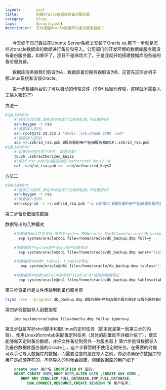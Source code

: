 ```yaml
---
layout:       post
title:        搭建Oracle数据库的备份服务器
category:     blogs
tags:         [oracle,ssh]
description:  怎样搭建Oracle数据库的备份服务器呢？
---
```


&nbsp;&nbsp;&nbsp;&nbsp;&nbsp;&nbsp;今天终于自己尝试在Ubuntu Server系统上安装了Oracle xe,那下一步就是怎样对oracle数据库的数据进行备份和导入。公司部门的开发环境的数据库服务器没有备份服务器，如果坏了，那且不是麻烦大了，于是我就开始搭建数据库服务器的备份服务器。

&nbsp;&nbsp;&nbsp;&nbsp;&nbsp;&nbsp;数据库服务器我们假设为A，数据库备份服务器假设为B，这首先这两台机子都Linux系统和安装Oracle。

&nbsp;&nbsp;&nbsp;&nbsp;&nbsp;&nbsp;第一步搭建两台机子可以自动的传输文件（SSH 免密码传输，这样就不需要人工输入密码了）

方法一 

```sh
#在A上的命令:  
    #(连续三次回车,即在本地生成了公钥和私钥,不设置密码)  
    ssh-keygen -t rsa  
    #(需要输入密码)  
    ssh root@172.24.253.2 "mkdir .ssh;chmod 0700 .ssh"  
    #(需要输入密码)  
    scp ~/.ssh/id_rsa.pub B服务器的用户名@B服务器的IP:.ssh/id_rsa.pub   
#在B上的命令:  
    #(如果已经存在这个文件, 跳过这条)  
    touch .ssh/authorized_keys2  
    #(将id_rsa.pub的内容追加到 authorized_keys2 中)  
    cat .ssh/id_rsa.pub >> .ssh/authorized_keys2
```

方法二 

```sh
#在A上的命令:  
    #(连续三次回车,即在本地生成了公钥和私钥,不设置密码)  
    ssh-keygen -t rsa  
    #(需要输入密码)  
    ssh-copy-id -i ~/.ssh/id_rsa.pub "-p ssh端口 B服务器的用户名@B服务器的IP" 
```

第二步备份数据库数据 

数据导出的几种模式 

```sh
    #将数据库db1完全导出,用户名system 密码oracle 导出到/home/oracle/db_backup.dmp中  
      exp system/oracle@db1 file=/home/oracle/db_backup.dmp full=y  
      
    #将数据库中system用户与sys用户的表导出  
      exp system/oracle@db1 file=/home/oracle/db_backup.dmp owner="(system,sys)"  
      
    #将数据库中的表t_table1、t_table2导出  
       exp system/oracle@db1 file=/home/oracle/db_backup.dmp tables="(t_table1,t_table2)"  
      
    #将数据库中的表table1中的字段filed1以"A"结尾的数据导出  
      exp system/oracle@db1 file=/home/oracle/db_backup.dmp tables=(table1) query=" where filed1 like '%A'"  
```

第三步将备份是文件传输到到备份服务器 

```sh
rsync -zva --progress db_backup.dmp B服务器用户名@B服务服务器IP:B服务器的备份路径/db_backup.dmp
```

第四步将数据导入到数据库 

```sh
    imp system/oracle@xe file=daochu.dmp full=y ignore=y  
```

第五步就是写好shell脚本和配Linux的定时任务（脚本就是第一到第三步的内容），使用Linux的crontab来配置定时任务（具体的配置就不详细介绍了），使其能够每天定时备份数据，并把文件备份到另外一台服务器上
第六步是将数据导入到备份数据库服务器的Oracle上，这个步骤暂时不使用定时任务，在需要的时候可以手动导入数据库的数据，而需要注意的是在导入之前，你必须确保你数据库的用户是必须存在的，不然导入的时候会报错，创建数据库的用户如下：

```sql
    create user 用户名 IDENTIFIED BY 密码;  
    GRANT CREATE USER,DROP USER,ALTER USER ,CREATE ANY VIEW ,  
       DROP ANY VIEW,EXP_FULL_DATABASE,IMP_FULL_DATABASE,  
          DBA,CONNECT,RESOURCE,CREATE SESSION TO 用户名字;  
```
